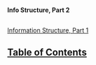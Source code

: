 #### Info Structure, Part 2

##


##

[Information Structure, Part 1](https://github.com/mycroftwilde/devil-steps-in-a-myth-system/tree/main/ref_guide/infostructure)

## [Table of Contents](https://github.com/mycroftwilde/devil-steps-in-a-myth-system/tree/main/ref_guide)
